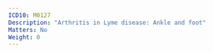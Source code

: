 ```yaml
---
ICD10: M0127
Description: "Arthritis in Lyme disease: Ankle and foot"
Matters: No
Weight: 0
---
```


